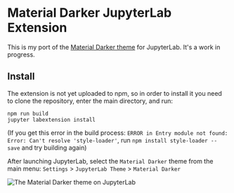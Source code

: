 # Material Darker JupyterLab Extension

This is my port of the [Material Darker theme](http://equinsuocha.io/material-theme/#/darker) for JupyterLab. It's a work in progress.

## Install

The extension is not yet uploaded to npm, so in order to install it you need to clone the repository, enter the main directory, and run:

```
npm run build
jupyter labextension install
```

(If you get this error in the build process: `ERROR in Entry module not found: Error: Can't resolve 'style-loader'`, run `npm install style-loader --save` and try building again)

After launching JupyterLab, select the `Material Darker` theme from the main menu: `Settings` > `JupyterLab Theme` > `Material Darker`


![The Material Darker theme on JupyterLab](https://user-images.githubusercontent.com/6955013/37124604-0450d6dc-2237-11e8-95d8-0e822ee92c49.png)
